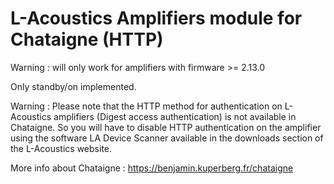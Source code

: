 # L-Acoustics Amplifiers module for Chataigne (HTTP)

Warning : will only work for amplifiers with firmware >= 2.13.0

Only standby/on implemented.

Warning : Please note that the HTTP method for authentication on L-Acoustics amplifiers (Digest access authentication) is not available in Chataigne. So you will have to disable HTTP authentication on the amplifier using the software LA Device Scanner available in the downloads section of the L-Acoustics website.

More info about Chataigne : https://benjamin.kuperberg.fr/chataigne
